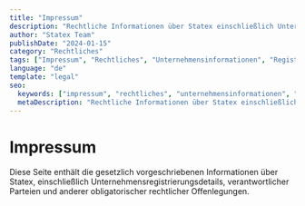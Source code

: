 ```yaml
---
title: "Impressum"
description: "Rechtliche Informationen über Statex einschließlich Unternehmensdetails, Registrierungsinformationen und verantwortliche Parteien nach gesetzlichen Vorgaben."
author: "Statex Team"
publishDate: "2024-01-15"
category: "Rechtliches"
tags: ["Impressum", "Rechtliches", "Unternehmensinformationen", "Registrierung", "Verantwortliche Parteien"]
language: "de"
template: "legal"
seo:
  keywords: ["impressum", "rechtliches", "unternehmensinformationen", "registrierung", "verantwortliche parteien", "statex rechtliches"]
  metaDescription: "Rechtliche Informationen über Statex einschließlich Unternehmensdetails, Registrierungsinformationen und verantwortliche Parteien nach gesetzlichen Vorgaben."
---
```


# Impressum

Diese Seite enthält die gesetzlich vorgeschriebenen Informationen über Statex, einschließlich Unternehmensregistrierungsdetails, verantwortlicher Parteien und anderer obligatorischer rechtlicher Offenlegungen. 